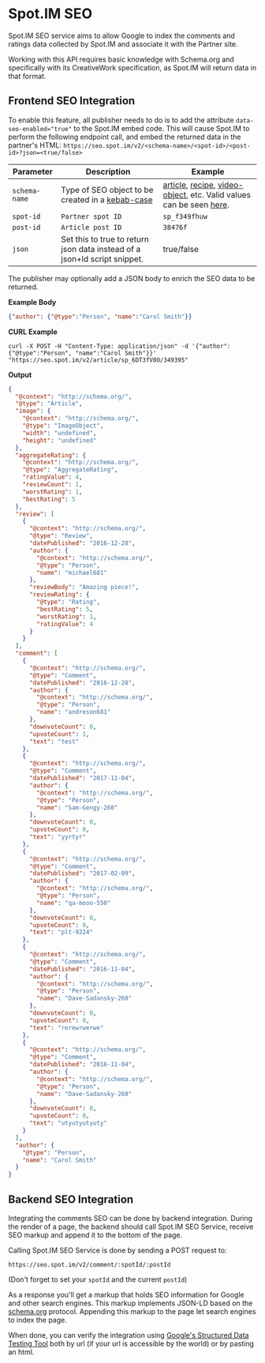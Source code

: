 # Spot.IM SEO

Spot.IM SEO service aims to allow Google to index the comments and ratings data collected by Spot.IM and associate it with the Partner site.

Working with this API requires basic knowledge with Schema.org and specifically with its CreativeWork specification, as Spot.IM will return data in that format.



## Frontend SEO Integration
To enable this feature, all publisher needs to do is to add the attribute `data-seo-enabled="true"` to the Spot.IM embed code.
This will cause Spot.IM to perform the following endpoint call, and embed the returned data in the partner's HTML:
`https://seo.spot.im/v2/<schema-name>/<spot-id>/<post-id>?json=<true/false>`

| Parameter 	| Description 	| Example 	|
|----------------------------------	|--------------	|-----------------------------------------------------------------	|
| `schema-name`   | Type of SEO object to be created in a [kebab-case](http://wiki.c2.com/?KebabCase)  | [article](https://schema.org/Article), [recipe](https://schema.org/Recipe), [video-object](https://schema.org/VideoObject), etc. Valid values can be seen [here](https://schema.org/CreativeWork).   |
| `spot-id`  | `Partner spot ID`  | `sp_f349fhuw`  |
| `post-id`  | `Article post ID`  | `38476f`  |
| `json`  | Set this to true to return json data instead of a json+ld script snippet.  | true/false  |

The publisher may optionally add a JSON body to enrich the SEO data to be returned.

**Example Body**
```json
{"author": {"@type":"Person", "name":"Carol Smith"}}
```

**CURL Example**

```curl
curl -X POST -H "Content-Type: application/json" -d '{"author": {"@type":"Person", "name":"Carol Smith"}}' "https://seo.spot.im/v2/article/sp_6DT3fV0O/349395"
```

**Output**
```json
{
  "@context": "http://schema.org/",
  "@type": "Article",
  "image": {
    "@context": "http://schema.org/",
    "@type": "ImageObject",
    "width": "undefined",
    "height": "undefined"
  },
  "aggregateRating": {
    "@context": "http://schema.org/",
    "@type": "AggregateRating",
    "ratingValue": 4,
    "reviewCount": 1,
    "worstRating": 1,
    "bestRating": 5
  },
  "review": [
    {
      "@context": "http://schema.org/",
      "@type": "Review",
      "datePublished": "2016-12-28",
      "author": {
        "@context": "http://schema.org/",
        "@type": "Person",
        "name": "michael681"
      },
      "reviewBody": "Amazing piece!",
      "reviewRating": {
        "@type": "Rating",
        "bestRating": 5,
        "worstRating": 1,
        "ratingValue": 4
      }
    }
  ],
  "comment": [
    {
      "@context": "http://schema.org/",
      "@type": "Comment",
      "datePublished": "2016-12-28",
      "author": {
        "@context": "http://schema.org/",
        "@type": "Person",
        "name": "andreson681"
      },
      "downvoteCount": 0,
      "upvoteCount": 1,
      "text": "test"
    },
    {
      "@context": "http://schema.org/",
      "@type": "Comment",
      "datePublished": "2017-11-04",
      "author": {
        "@context": "http://schema.org/",
        "@type": "Person",
        "name": "Sam-Gengy-260"
      },
      "downvoteCount": 0,
      "upvoteCount": 0,
      "text": "yyrtyr"
    },
    {
      "@context": "http://schema.org/",
      "@type": "Comment",
      "datePublished": "2017-02-09",
      "author": {
        "@context": "http://schema.org/",
        "@type": "Person",
        "name": "qa-mooo-550"
      },
      "downvoteCount": 0,
      "upvoteCount": 0,
      "text": "plt-9224"
    },
    {
      "@context": "http://schema.org/",
      "@type": "Comment",
      "datePublished": "2016-11-04",
      "author": {
        "@context": "http://schema.org/",
        "@type": "Person",
        "name": "Dave-Sadansky-260"
      },
      "downvoteCount": 0,
      "upvoteCount": 0,
      "text": "rerewrwerwe"
    },
    {
      "@context": "http://schema.org/",
      "@type": "Comment",
      "datePublished": "2016-11-04",
      "author": {
        "@context": "http://schema.org/",
        "@type": "Person",
        "name": "Dave-Sadansky-260"
      },
      "downvoteCount": 0,
      "upvoteCount": 0,
      "text": "utyutyutyuty"
    }
  ],
  "author": {
    "@type": "Person",
    "name": "Carol Smith"
  }
}
```

## Backend SEO Integration

Integrating the comments SEO can be done by backend integration. During the render of a page, the backend should call Spot.IM SEO Service, receive SEO markup and append it to the bottom of the page.

Calling Spot.IM SEO Service is done by sending a POST request to:

`https://seo.spot.im/v2/comment/:spotId/:postId`

(Don't forget to set your `spotId` and the current `postId`)

As a response you'll get a markup that holds SEO information for Google and other search engines. This markup implements JSON-LD based on the [schema.org](http://schema.org/) protocol. Appending this markup to the page let search engines to index the page.

When done, you can verify the integration using [Google's Structured Data Testing Tool](https://search.google.com/structured-data/testing-tool) both by url (if your url is accessible by the world) or by pasting an html.
